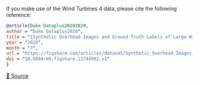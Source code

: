 If you make use of the Wind Turbines 4 data, please cite the following reference:

``` bibtex
@article{Duke Dataplus20202020,
author = "Duke Dataplus2020",
title = "{Synthetic Overhead Images and Ground Truth Labels of Large Wind Turbines}",
year = "2020",
month = "7",
url = "https://figshare.com/articles/dataset/Synthetic_Overhead_Images_and_Ground_Truth_Labels_of_Large_Wind_Turbines/12744902",
doi = "10.6084/m9.figshare.12744902.v1"
}
```

[🔗 Source](https://doi.org/10.6084/m9.figshare.12744902.v1)
